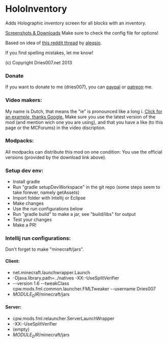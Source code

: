 # HoloInventory

Adds Holographic inventory screen for all blocks with an inventory.

[Screenshots & Downloads](http://www.dries007.net/holoinventory/)
Make sure to check the config file for options!

Based on idea of [this reddit thread](http://www.reddit.com/r/Minecraft/comments/1prvo4) by [aleqsio](http://www.reddit.com/user/aleqsio).

If you find spelling mistakes, let me know!

(c) Copyright  Dries007.net 2013

### Donate
If you want to donate to me (dries007), you can [paypal](https://www.paypal.com/cgi-bin/webscr?cmd=_s-xclick&hosted_button_id=M6XDAP29UDX7Q) or [patreon](http://www.patreon.com/dries007) me.

### Video makers:
My name is Dutch, that means the "ie" is pronounced like a long i. [Click for an example, thanks Google.](http://translate.google.com/#nl/en/Driees)
Make sure you use the latest version of the mod (and mention wich one you are using), and that you have a like (to this page or the MCForums) in the video discription.

### Modpacks:
All modpacks can distribute this mod on one condition: You use the official versions (provided by the download link above).

### Setup dev env:

- Install gradle
- Run "gradle setupDevWorkspace" in the git repo (some steps seem to take forever, namely getAssets)
- Import folder with Intellij or Eclipse
- Make changes
- Use the run configurations below
- Run "gradle build" to make a jar, see "build/libs" for output
- Test your changes
- Make a PR!

### Intellij run configurations:
Don't forget to make "minecraft/jars".

#### Client:
- net.minecraft.launchwrapper.Launch
- -Djava.library.path=../natives -XX:-UseSplitVerifier
- --version 1.6 --tweakClass cpw.mods.fml.common.launcher.FMLTweaker --username Dries007
- $MODULE_DIR$/minecraft/jars

#### Server:
- cpw.mods.fml.relauncher.ServerLaunchWrapper
- -XX:-UseSplitVerifier
- (empty)
- $MODULE_DIR$/minecraft/jars
